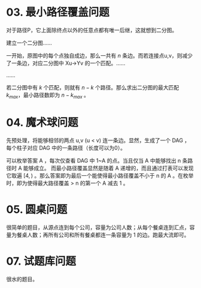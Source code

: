 

# 03. 最小路径覆盖问题

对于路径P，它上面除终点以外的任意点都有唯一后继，这就想到二分图。

建立一个二分图……

一开始，原图中的每个点独自成边，那么一共有 $n$ 条边。而若连接点u,v，则减少了一条边，对应二分图中 Xu->Yv 的一个匹配。……

……

若二分图中有 $k$ 个匹配，则就有 $n-k$ 个路径。那么求出二分图的最大匹配 $k_{max}$，最小路径数即为 $n-k_{max}$ 。

# 04. 魔术球问题

先预处理，将能够相邻的两点 u,v (u < v) 连一条边。显然，生成了一个 DAG ，每个柱子对应 DAG 中的一条路径（长度可以为0）。

可以枚举答案 A ，每次仅查看 DAG 中 1~A 的点。当且仅当 A 中能够找出 n 条路径时 A 能够成立。
而最小路径覆盖显然是随着 A 递增的，而且通过打表可以发现它取遍 $[4,)$ 。那么答案即为最后一个能使得最小路径覆盖不小于 n 的 A 。在枚举时，即为使得最大路径覆盖 > n 的第一个 A 减去 1 。

# 05. 圆桌问题

很简单的题目，从源点连到每个公司，容量为公司人数；从每个餐桌连到汇点，容量为餐桌人数；再所有公司和所有餐桌都连一条容量为 1 的边。跑最大流即可。

# 07. 试题库问题

很水的题目。
